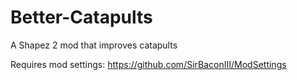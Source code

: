 # Better-Catapults

A Shapez 2 mod that improves catapults

Requires mod settings: https://github.com/SirBaconIII/ModSettings
